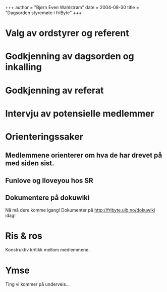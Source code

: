 +++
author = "Bjørn Even Wahlstrøm"
date = 2004-08-30
title = "Dagsorden styremøte i friByte"
+++

# Valg av ordstyrer og referent

# Godkjenning av dagsorden og inkalling

# Godkjenning av referat

# Intervju av potensielle medlemmer

# Orienteringssaker

## Medlemmene orienterer om hva de har drevet på med siden sist.

## Funlove og Iloveyou hos SR

## Dokumentere på dokuwiki

Nå må dere komme igang! Dokumenter på http://fribyte.uib.no/dokuwiki
idag!

# Ris & ros

Konstruktiv kritikk mellom medlemmene.

# Ymse

Ting vi kommer på underveis\...
